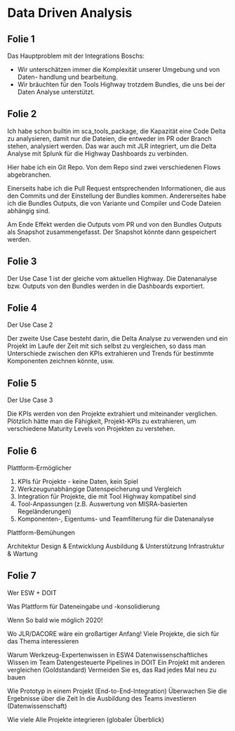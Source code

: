 # Data Driven Analysis

## Folie 1

Das Hauptproblem mit der Integrations Boschs: 
  * Wir unterschätzen immer die Komplexität unserer Umgebung und von Daten- handlung und bearbeitung.
  * Wir bräuchten für den Tools Highway trotzdem Bundles, die uns bei der Daten Analyse unterstützt.

## Folie 2

Ich habe schon builtin im sca_tools_package, die Kapazität eine Code Delta zu analysieren, damit nur die Dateien, die entweder im PR oder Branch stehen, analysiert werden.
Das war auch mit JLR integriert, um die Delta Analyse mit Splunk für die Highway Dashboards zu verbinden.

Hier habe ich ein Git Repo. Von dem Repo sind zwei verschiedenen Flows abgebranchen.

Einerseits habe ich die Pull Request entsprechenden Informationen, die aus den Commits und der Einstellung der Bundles kommen. 
Andererseites habe ich die Bundles Outputs, die von Variante und Compiler und Code Dateien abhängig sind.

Am Ende Effekt werden die Outputs vom PR und von den Bundles Outputs als Snapshot zusammengefasst. Der Snapshot könnte dann gespeichert werden.

## Folie 3

Der Use Case 1 ist der gleiche vom aktuellen Highway. Die Datenanalyse bzw. Outputs von den Bundles werden in die Dashboards exportiert.

## Folie 4

Der Use Case 2 

Der zweite Use Case besteht darin, die Delta Analyse zu verwenden und ein Projekt im Laufe der Zeit mit sich selbst zu vergleichen, so dass man Unterschiede zwischen den KPIs extrahieren und Trends für bestimmte Komponenten zeichnen könnte, usw.

## Folie 5

Der Use Case 3

Die KPIs werden von den Projekte extrahiert und miteinander verglichen. Plötzlich hätte man die Fähigkeit, Projekt-KPIs zu extrahieren, um verschiedene Maturity Levels von Projekten zu verstehen.

## Folie 6


Plattform-Ermöglicher

1. KPIs für Projekte - keine Daten, kein Spiel
2. Werkzeugunabhängige Datenspeicherung und Vergleich 
3. Integration für Projekte, die mit Tool Highway kompatibel sind
4. Tool-Anpassungen (z.B. Auswertung von MISRA-basierten Regeländerungen)
5. Komponenten-, Eigentums- und Teamfilterung für die Datenanalyse

Plattform-Bemühungen

Architektur Design & Entwicklung 
Ausbildung & Unterstützung
Infrastruktur & Wartung

## Folie 7

Wer
ESW + DOIT

Was
Plattform für Dateneingabe und -konsolidierung

Wenn
So bald wie möglich 2020!

Wo
JLR/DACORE wäre ein großartiger Anfang! 
Viele Projekte, die sich für das Thema interessieren

Warum
Werkzeug-Expertenwissen in ESW4
Datenwissenschaftliches Wissen im Team
Datengesteuerte Pipelines in DOIT
Ein Projekt mit anderen vergleichen (Goldstandard)
Vermeiden Sie es, das Rad jedes Mal neu zu bauen

Wie
Prototyp in einem Projekt (End-to-End-Integration)
Überwachen Sie die Ergebnisse über die Zeit
In die Ausbildung des Teams investieren (Datenwissenschaft)

Wie viele
Alle Projekte integrieren (globaler Überblick)




